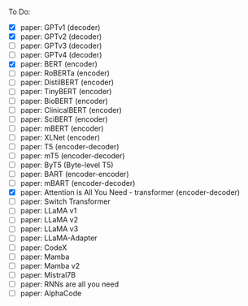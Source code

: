 To Do:
- [x]  paper: GPTv1 (decoder)
- [x]  paper: GPTv2 (decoder)
- [ ]  paper: GPTv3 (decoder)
- [ ]  paper: GPTv4 (decoder)
- [x]  paper: BERT (encoder)
- [ ]  paper: RoBERTa (encoder)
- [ ]  paper: DistilBERT (encoder)
- [ ]  paper: TinyBERT (encoder)
- [ ]  paper: BioBERT (encoder)
- [ ]  paper: ClinicalBERT (encoder)
- [ ]  paper: SciBERT (encoder)
- [ ]  paper: mBERT (encoder)
- [ ]  paper: XLNet (encoder)
- [ ]  paper: T5 (encoder-decoder)
- [ ]  paper: mT5 (encoder-decoder)
- [ ]  paper: ByT5 (Byte-level T5)
- [ ]  paper: BART (encoder-encoder)
- [ ]  paper: mBART (encoder-decoder)
- [x]  paper: Attention is All You Need - transformer (encoder-decoder)
- [ ]  paper: Switch Transformer
- [ ]  paper: LLaMA v1
- [ ]  paper: LLaMA v2
- [ ]  paper: LLaMA v3
- [ ]  paper: LLaMA-Adapter
- [ ]  paper: CodeX
- [ ]  paper: Mamba
- [ ]  paper: Mamba v2
- [ ]  paper: Mistral7B
- [ ]  paper: RNNs are all you need
- [ ]  paper: AlphaCode
